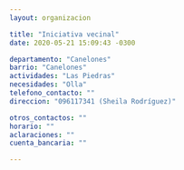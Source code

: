 ```yaml
---
layout: organizacion

title: "Iniciativa vecinal"
date: 2020-05-21 15:09:43 -0300

departamento: "Canelones"
barrio: "Canelones"
actividades: "Las Piedras"
necesidades: "Olla"
telefono_contacto: ""
direccion: "096117341 (Sheila Rodríguez)"

otros_contactos: ""
horario: ""
aclaraciones: ""
cuenta_bancaria: ""

---
```

